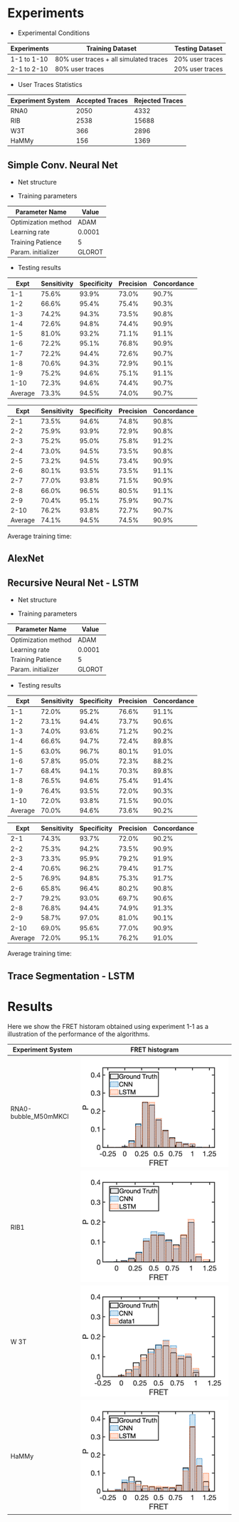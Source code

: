 # Experiments

* Experimental Conditions

| Experiments | Training Dataset | Testing Dataset | 
| ----------- | ----------------- | ---------------- | 
| 1-1 to 1-10 |  80% user traces + all simulated traces | 20% user traces |
| 2-1 to 2-10 | 80% user traces | 20% user traces |

* User Traces Statistics

| Experiment System | Accepted Traces | Rejected Traces |
| ---- | ----- | ----- |
| RNA0 | 2050 | 4332 |
| RIB | 2538 | 15688 |
| W3T | 366 | 2896 | 
| HaMMy | 156 | 1369 | 

## Simple Conv. Neural Net

* Net structure


* Training parameters

| Parameter Name | Value |
| ------------------- | ---- |
| Optimization method | ADAM |
| Learning rate | 0.0001 |
| Training Patience | 5 |
| Param. initializer | GLOROT |

* Testing results

| Expt | Sensitivity | Specificity | Precision | Concordance |
| ---- | ----------- | ----------- | ----------- | ----------- |
| 1-1  | 75.6% | 93.9% | 73.0% | 90.7% | 
| 1-2  | 66.6% | 95.4% | 75.4% | 90.3% | 
| 1-3  | 74.2% | 94.3% | 73.5% | 90.8% |
| 1-4  | 72.6% | 94.8% | 74.4% | 90.9% |
| 1-5  | 81.0% | 93.2% | 71.1% | 91.1% |
| 1-6  | 72.2% | 95.1% | 76.8% | 90.9% |
| 1-7  | 72.2% | 94.4% | 72.6% | 90.7% |
| 1-8  | 70.6% | 94.3% | 72.9% | 90.1% |
| 1-9  | 75.2% | 94.6% | 75.1% | 91.1% |
| 1-10  | 72.3% | 94.6% | 74.4% | 90.7% |
| Average | 73.3%	| 94.5% |	74.0%	| 90.7%| 

| Expt | Sensitivity | Specificity | Precision | Concordance |
| ---- | ----------- | ----------- | ----------- | ----------- |
| 2-1  | 73.5% | 94.6% | 74.8% | 90.8% | 
| 2-2  | 75.9% | 93.9% | 72.9% | 90.8% | 
| 2-3  | 75.2% | 95.0% | 75.8% | 91.2% | 
| 2-4  | 73.0% | 94.5% | 73.5% | 90.8% | 
| 2-5  | 73.2% | 94.5% | 73.4% | 90.9% | 
| 2-6  | 80.1% | 93.5% | 73.5% | 91.1% | 
| 2-7  | 77.0% | 93.8% | 71.5% | 90.9% | 
| 2-8  | 66.0% | 96.5% | 80.5% | 91.1% | 
| 2-9  | 70.4% | 95.1% | 75.9% | 90.7% | 
| 2-10  | 76.2% | 93.8% | 72.7% | 90.7% | 
| Average |74.1%	| 94.5%	| 74.5%| 	90.9%| 

Average training time: 

## AlexNet

## Recursive Neural Net - LSTM

* Net structure


* Training parameters

| Parameter Name | Value |
| ------------------- | ---- |
| Optimization method | ADAM |
| Learning rate | 0.0001 |
| Training Patience | 5 |
| Param. initializer | GLOROT |

* Testing results

| Expt | Sensitivity | Specificity | Precision | Concordance |
| ---- | ----------- | ----------- | ----------- | ----------- |
| 1-1  | 72.0% | 95.2% | 76.6% | 91.1% | 
| 1-2  | 73.1% | 94.4% | 73.7% | 90.6% | 
| 1-3  | 74.0% | 93.6% | 71.2% | 90.2% | 
| 1-4  | 66.6% | 94.7% | 72.4% | 89.8% |
| 1-5  | 63.0% | 96.7% | 80.1% | 91.0% |
| 1-6  | 57.8% | 95.0% | 72.3% | 88.2% |
| 1-7  | 68.4% | 94.1% | 70.3% | 89.8% |
| 1-8  | 76.5% | 94.6% | 75.4% | 91.4% |
| 1-9  | 76.4% | 93.5% | 72.0% | 90.3% |
| 1-10  | 72.0% | 93.8% | 71.5% | 90.0% |
| Average | 70.0% |	94.6%	| 73.6% |	90.2%| 

| Expt | Sensitivity | Specificity | Precision | Concordance |
| ---- | ----------- | ----------- | ----------- | ----------- |
| 2-1  | 74.3% | 93.7% | 72.0% | 90.2% | 
| 2-2  | 75.3% | 94.2% | 73.5% | 90.9% | 
| 2-3  | 73.3% | 95.9% | 79.2% | 91.9% | 
| 2-4  | 70.6% | 96.2% | 79.4% | 91.7% | 
| 2-5  | 76.9% | 94.8% | 75.3% | 91.7% | 
| 2-6  | 65.8% | 96.4% | 80.2% | 90.8% |
| 2-7  | 79.2% | 93.0% | 69.7% | 90.6% |
| 2-8  | 76.8% | 94.4% | 74.9% | 91.3% |
| 2-9  | 58.7% | 97.0% | 81.0% | 90.1% |
| 2-10  | 69.0% | 95.6% | 77.0% | 90.9% |
| Average | 72.0% |	95.1%	| 76.2%	| 91.0%| 

Average training time: 

## Trace Segmentation - LSTM

# Results

Here we show the FRET historam obtained using experiment 1-1 as a illustration of the performance of the algorithms.

| Experiment System | FRET histogram |
| ----------------- | -------------- |
| RNA0-bubble_M50mMKCl | ![](https://github.com/coldlaugh/single-molecule-trace-selector/blob/master/double-channel/experiments/experiment1-1/RNA0-bubble_M50mMKCl_FRET_hist.png)| 
| RIB1 | ![](https://github.com/coldlaugh/single-molecule-trace-selector/blob/master/double-channel/experiments/experiment1-1/rib1_FRET_hist.png)| 
| W 3T | ![](https://github.com/coldlaugh/single-molecule-trace-selector/blob/master/double-channel/experiments/experiment1-1/W_FRET_hist.png)| 
| HaMMy | ![](https://github.com/coldlaugh/single-molecule-trace-selector/blob/master/double-channel/experiments/experiment1-1/HaMMy_FRET_hist.png)| 

